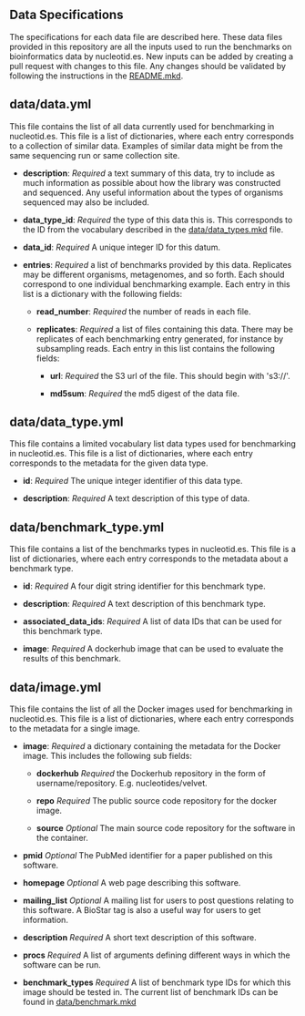 ## Data Specifications

The specifications for each data file are described here. These data files
provided in this repository are all the inputs used to run the benchmarks on
bioinformatics data by nucleotid.es. New inputs can be added by creating a pull
request with changes to this file. Any changes should be validated by following
the instructions in the [README.mkd][readme].

## data/data.yml

This file contains the list of all data currently used for benchmarking in
nucleotid.es. This file is a list of dictionaries, where each entry corresponds
to a collection of similar data. Examples of similar data might be from the
same sequencing run or same collection site.

  * **description**: *Required* a text summary of this data, try to include as
    much information as possible about how the library was constructed and
    sequenced. Any useful information about the types of organisms sequenced
    may also be included.

  * **data_type_id**: *Required* the type of this data this is. This
    corresponds to the ID from the vocabulary described in the
    [data/data_types.mkd][data] file.

  * **data_id**: *Required* A unique integer ID for this datum.

  * **entries**: *Required* a list of benchmarks provided by this data.
    Replicates may be different organisms, metagenomes, and so forth. Each
    should correspond to one individual benchmarking example. Each entry in
    this list is a dictionary with the following fields:

    * **read_number**: *Required* the number of reads in each file.

    * **replicates**: *Required* a list of files containing this data. There
      may be replicates of each benchmarking entry generated, for instance by
      subsampling reads. Each entry in this list contains the following fields:

        * **url**: *Required* the S3 url of the file. This should begin with
          's3://'.

        * **md5sum**: *Required* the md5 digest of the data file.

## data/data_type.yml

This file contains a limited vocabulary list data types used for benchmarking
in nucleotid.es. This file is a list of dictionaries, where each entry
corresponds to the metadata for the given data type.

  * **id**: *Required* The unique integer identifier of this data type.

  * **description**: *Required* A text description of this type of data.

## data/benchmark_type.yml

This file contains a list of the benchmarks types in nucleotid.es. This file is
a list of dictionaries, where each entry corresponds to the metadata about a
benchmark type.

  * **id**: *Required* A four digit string identifier for this benchmark type.

  * **description**: *Required* A text description of this benchmark type.

  * **associated_data_ids**: *Required* A list of data IDs that can be used for
    this benchmark type.

  * **image**: *Required* A dockerhub image that can be used to evaluate the
    results of this benchmark.


## data/image.yml

This file contains the list of all the Docker images used for benchmarking in
nucleotid.es. This file is a list of dictionaries, where each entry corresponds
to the metadata for a single image.

  * **image**: *Required* a dictionary containing the metadata for the
     Docker image. This includes the following sub fields:

    * **dockerhub** *Required* the Dockerhub repository in the form of
      username/repository. E.g. nucleotides/velvet.

    * **repo** *Required* The public source code repository for the docker
      image.

    * **source** *Optional* The main source code repository for the software in
      the container.

  * **pmid** *Optional* The PubMed identifier for a paper published on this
    software.

  * **homepage** *Optional* A web page describing this software.

  * **mailing_list** *Optional* A mailing list for users to post questions
    relating to this software. A BioStar tag is also a useful way for users to
    get information.

  * **description** *Required* A short text description of this software.

  * **procs** *Required* A list of arguments defining different ways in which
    the software can be run.

  * **benchmark_types** *Required* A list of benchmark type IDs for which this
    image should be tested in. The current list of benchmark IDs can be found
    in [data/benchmark.mkd][bench]

[bench]: https://github.com/nucleotides/nucleotides-data/blob/master/data/benchmark.mkd
[data]: https://github.com/nucleotides/nucleotides-data/blob/master/data/data_types.mkd
[readme]: https://github.com/nucleotides/nucleotides-data/blob/master/README.mkd
